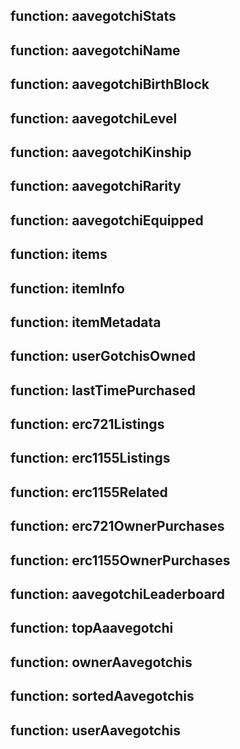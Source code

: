 ## function: aavegotchiStats


## function: aavegotchiName


## function: aavegotchiBirthBlock


## function: aavegotchiLevel


## function: aavegotchiKinship


## function: aavegotchiRarity


## function: aavegotchiEquipped


## function: items


## function: itemInfo


## function: itemMetadata


## function: userGotchisOwned


## function: lastTimePurchased


## function: erc721Listings


## function: erc1155Listings


## function: erc1155Related


## function: erc721OwnerPurchases


## function: erc1155OwnerPurchases


## function: aavegotchiLeaderboard


## function: topAaavegotchi


## function: ownerAavegotchis


## function: sortedAavegotchis


## function: userAavegotchis
